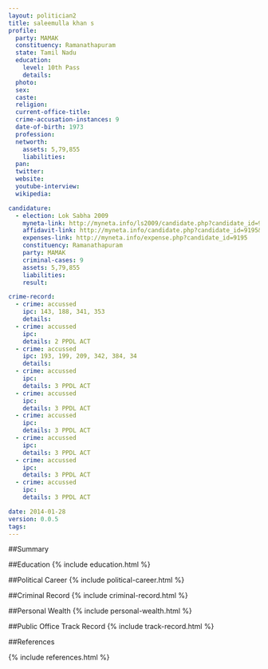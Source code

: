 ```yaml
---
layout: politician2
title: saleemulla khan s
profile: 
  party: MAMAK
  constituency: Ramanathapuram
  state: Tamil Nadu
  education: 
    level: 10th Pass
    details: 
  photo: 
  sex: 
  caste: 
  religion: 
  current-office-title: 
  crime-accusation-instances: 9
  date-of-birth: 1973
  profession: 
  networth: 
    assets: 5,79,855
    liabilities: 
  pan: 
  twitter: 
  website: 
  youtube-interview: 
  wikipedia: 

candidature: 
  - election: Lok Sabha 2009
    myneta-link: http://myneta.info/ls2009/candidate.php?candidate_id=9195
    affidavit-link: http://myneta.info/candidate.php?candidate_id=9195&scan=original
    expenses-link: http://myneta.info/expense.php?candidate_id=9195
    constituency: Ramanathapuram 
    party: MAMAK
    criminal-cases: 9
    assets: 5,79,855
    liabilities: 
    result:  

crime-record: 
  - crime: accussed
    ipc: 143, 188, 341, 353
    details:  
  - crime: accussed
    ipc: 
    details: 2 PPDL ACT 
  - crime: accussed
    ipc: 193, 199, 209, 342, 384, 34
    details:  
  - crime: accussed
    ipc: 
    details: 3 PPDL ACT 
  - crime: accussed
    ipc: 
    details: 3 PPDL ACT 
  - crime: accussed
    ipc: 
    details: 3 PPDL ACT 
  - crime: accussed
    ipc: 
    details: 3 PPDL ACT 
  - crime: accussed
    ipc: 
    details: 3 PPDL ACT 
  - crime: accussed
    ipc: 
    details: 3 PPDL ACT 

date: 2014-01-28
version: 0.0.5
tags: 
---
```

##Summary


##Education
{% include education.html %}


##Political Career
{% include political-career.html %}


##Criminal Record
{% include criminal-record.html %}


##Personal Wealth
{% include personal-wealth.html %}


##Public Office Track Record
{% include track-record.html %}


##References


{% include references.html %}